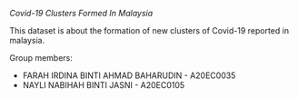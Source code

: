 *Covid-19 Clusters Formed In Malaysia*

This dataset is about the formation of new clusters of Covid-19 reported in malaysia. 


Group members:
* FARAH IRDINA BINTI AHMAD BAHARUDIN - A20EC0035
* NAYLI NABIHAH BINTI JASNI - A20EC0105
